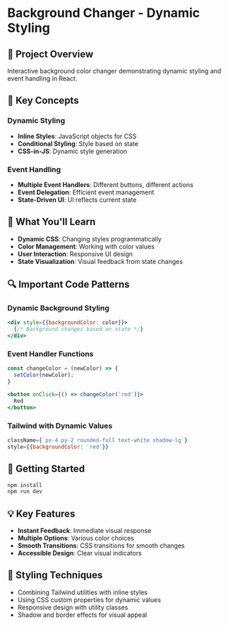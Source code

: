 # Background Changer - Dynamic Styling

## 🎯 Project Overview
Interactive background color changer demonstrating dynamic styling and event handling in React.

## 🔑 Key Concepts

### Dynamic Styling
- **Inline Styles**: JavaScript objects for CSS
- **Conditional Styling**: Style based on state
- **CSS-in-JS**: Dynamic style generation

### Event Handling
- **Multiple Event Handlers**: Different buttons, different actions
- **Event Delegation**: Efficient event management
- **State-Driven UI**: UI reflects current state

## 📝 What You'll Learn

- **Dynamic CSS**: Changing styles programmatically
- **Color Management**: Working with color values
- **User Interaction**: Responsive UI design
- **State Visualization**: Visual feedback from state changes

## 🔍 Important Code Patterns

### Dynamic Background Styling
```jsx
<div style={{backgroundColor: color}}>
  {/* Background changes based on state */}
</div>
```

### Event Handler Functions
```jsx
const changeColor = (newColor) => {
  setColor(newColor);
}

<button onClick={() => changeColor('red')}>
  Red
</button>
```

### Tailwind with Dynamic Values
```jsx
className={`px-4 py-2 rounded-full text-white shadow-lg`}
style={{backgroundColor: 'red'}}
```

## 🚀 Getting Started

```bash
npm install
npm run dev
```

## 💡 Key Features

- **Instant Feedback**: Immediate visual response
- **Multiple Options**: Various color choices
- **Smooth Transitions**: CSS transitions for smooth changes
- **Accessible Design**: Clear visual indicators

## 🎨 Styling Techniques

- Combining Tailwind utilities with inline styles
- Using CSS custom properties for dynamic values
- Responsive design with utility classes
- Shadow and border effects for visual appeal